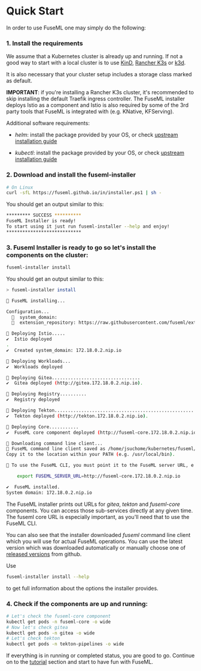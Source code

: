 # Quick Start

In order to use FuseML one may simply do the following:

### 1. Install the requirements

We assume that a Kubernetes cluster is already up and running. If not a good way to start with a local cluster is to use [KinD](https://kind.sigs.k8s.io/docs/user/quick-start/), [Rancher K3s](https://k3s.io/) or [k3d](https://k3d.io/).

It is also necessary that your cluster setup includes a storage class marked as default.

**IMPORTANT**: if you're installing a Rancher K3s cluster, it's recommended to skip installing the default Traefik ingress controller. The FuseML installer deploys Istio as a component and Istio is also required by some of the 3rd party tools that FuseML is integrated with (e.g. KNative, KFServing).

Additional software requirements:

* *helm*: install the package provided by your OS, or check [upstream installation guide](https://helm.sh/docs/intro/install/)

* *kubectl*: install the package provided by your OS, or check [upstream installation guide](https://kubernetes.io/docs/tasks/tools/#kubectl)

### 2. Download and install the fuseml-installer

```bash
# On Linux
curl -sfL https://fuseml.github.io/in/installer.ps1 | sh -
```

You should get an output similar to this:

```bash
********* SUCCESS **********
FuseML Installer is ready!
To start using it just run fuseml-installer --help and enjoy!
****************************
```

### 3. Fuseml Installer is ready to go so let's install the components on the cluster:

```bash
fuseml-installer install
```

You should get an output similar to this:

```bash
> fuseml-installer install

🚢 FuseML installing...

Configuration...
  🧭  system_domain:
  🧭  extension_repository: https://raw.githubusercontent.com/fuseml/extensions/main/installer/

🚢 Deploying Istio.....
✔️  Istio deployed
.
✔️  Created system_domain: 172.18.0.2.nip.io

🚢 Deploying Workloads...
✔️  Workloads deployed

🚢 Deploying Gitea.................................
✔️  Gitea deployed (http://gitea.172.18.0.2.nip.io).

🚢 Deploying Registry..........
✔️  Registry deployed

🚢 Deploying Tekton.............................................................................
✔️  Tekton deployed (http://tekton.172.18.0.2.nip.io).

🚢 Deploying Core...........
✔️  FuseML core component deployed (http://fuseml-core.172.18.0.2.nip.io).

🚢 Downloading command line client...
🚢 FuseML command line client saved as /home/jsuchome/kubernetes/fuseml/fuseml.
Copy it to the location within your PATH (e.g. /usr/local/bin).

🚢 To use the FuseML CLI, you must point it to the FuseML server URL, e.g.:

    export FUSEML_SERVER_URL=http://fuseml-core.172.18.0.2.nip.io

✔️  FuseML installed.
System domain: 172.18.0.2.nip.io
```

The FuseML installer prints out URLs for *gitea*, *tekton* and *fuseml-core* components. You can access those sub-services directly at any given time. The fuseml core URL is especially important, as you'll need that to use the FuseML CLI.

You can also see that the installer downloaded *fuseml* command line client which you will use for actual FuseML operations. You can use the latest version which was downloaded automatically or manually choose one of [released versions](https://github.com/fuseml/fuseml-core/releases) from github.

Use

```bash
fuseml-installer install --help
```

to get full information about the options the installer provides.


### 4. Check if the components are up and running:

```bash
# Let's check the fuseml-core component
kubectl get pods -n fuseml-core -o wide
# Now let's check gitea
kubectl get pods -n gitea -o wide
# Let's check tekton
kubectl get pods -n tekton-pipelines -o wide
```

If everything is in running or completed status, you are good to go. Continue on to the [tutorial](tutorials.md) section and start to have fun with FuseML.
